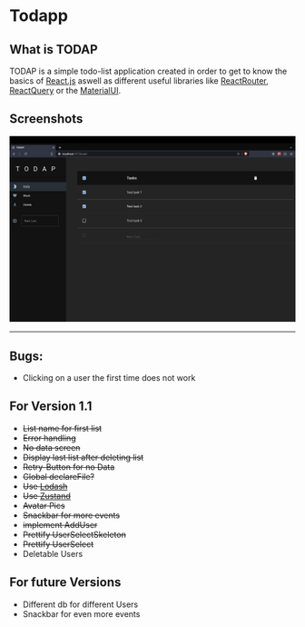 # Todapp

## What is TODAP

TODAP is a simple todo-list application created in order to get to know the basics of [React.js](https://react.dev/) aswell as different useful libraries like [ReactRouter](https://reactrouter.com/en/main), [ReactQuery](https://tanstack.com/query/latest) or the [MaterialUI](https://mui.com/).

## Screenshots

![Screenshot of the app](public/MainScreen.png "Main Screen")

---

## Bugs:

- Clicking on a user the first time does not work

## For Version 1.1

- ~~List name for first list~~
- ~~Error handling~~
- ~~No data screen~~
- ~~Display last list after deleting list~~
- ~~Retry-Button for no Data~~
- ~~Global declareFile?~~
- ~~Use [Lodash](https://lodash.com/)~~
- ~~Use [Zustand](https://docs.pmnd.rs/zustand/getting-started/introduction)~~
- ~~Avatar Pics~~
- ~~Snackbar for more events~~
- ~~implement AddUser~~
- ~~Prettify UserSelectSkeleton~~
- ~~Prettify UserSelect~~
- Deletable Users

## For future Versions

- Different db for different Users
- Snackbar for even more events
